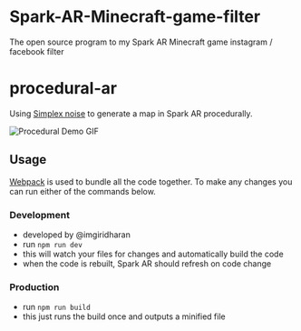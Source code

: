# Spark-AR-Minecraft-game-filter
The open source program to my Spark AR Minecraft game instagram / facebook filter

# procedural-ar
Using [Simplex noise](https://www.npmjs.com/package/simplex-noise) to  generate a map in Spark AR procedurally.

![Procedural Demo GIF](demo.gif)

## Usage

[Webpack](https://webpack.js.org/) is used to bundle all the code together. To make any changes you can run either of the commands below.

### Development
- developed by @imgiridharan
- run `npm run dev`
- this will watch your files for changes and automatically build the code
- when the code is rebuilt, Spark AR should refresh on code change

### Production
- run `npm run build`
- this just runs the build once and outputs a minified file
